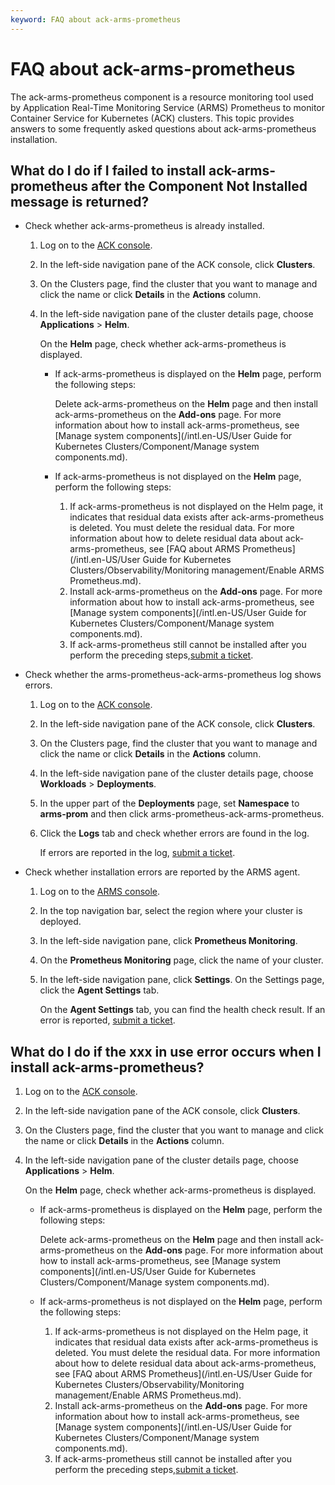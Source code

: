 ```yaml
---
keyword: FAQ about ack-arms-prometheus
---
```


# FAQ about ack-arms-prometheus

The ack-arms-prometheus component is a resource monitoring tool used by Application Real-Time Monitoring Service \(ARMS\) Prometheus to monitor Container Service for Kubernetes \(ACK\) clusters. This topic provides answers to some frequently asked questions about ack-arms-prometheus installation.

## What do I do if I failed to install ack-arms-prometheus after the Component Not Installed message is returned?

-   Check whether ack-arms-prometheus is already installed.
    1.  Log on to the [ACK console](https://cs.console.aliyun.com).
    2.  In the left-side navigation pane of the ACK console, click **Clusters**.
    3.  On the Clusters page, find the cluster that you want to manage and click the name or click **Details** in the **Actions** column.
    4.  In the left-side navigation pane of the cluster details page, choose **Applications** \> **Helm**.

        On the **Helm** page, check whether ack-arms-prometheus is displayed.

        -   If ack-arms-prometheus is displayed on the **Helm** page, perform the following steps:

            Delete ack-arms-prometheus on the **Helm** page and then install ack-arms-prometheus on the **Add-ons** page. For more information about how to install ack-arms-prometheus, see [Manage system components](/intl.en-US/User Guide for Kubernetes Clusters/Component/Manage system components.md).

        -   If ack-arms-prometheus is not displayed on the **Helm** page, perform the following steps:
            1.  If ack-arms-prometheus is not displayed on the Helm page, it indicates that residual data exists after ack-arms-prometheus is deleted. You must delete the residual data. For more information about how to delete residual data about ack-arms-prometheus, see [FAQ about ARMS Prometheus](/intl.en-US/User Guide for Kubernetes Clusters/Observability/Monitoring management/Enable ARMS Prometheus.md).
            2.  Install ack-arms-prometheus on the **Add-ons** page. For more information about how to install ack-arms-prometheus, see [Manage system components](/intl.en-US/User Guide for Kubernetes Clusters/Component/Manage system components.md).
            3.  If ack-arms-prometheus still cannot be installed after you perform the preceding steps,[submit a ticket](https://workorder-intl.console.aliyun.com/console.htm).
-   Check whether the arms-prometheus-ack-arms-prometheus log shows errors.
    1.  Log on to the [ACK console](https://cs.console.aliyun.com).
    2.  In the left-side navigation pane of the ACK console, click **Clusters**.
    3.  On the Clusters page, find the cluster that you want to manage and click the name or click **Details** in the **Actions** column.
    4.  In the left-side navigation pane of the cluster details page, choose **Workloads** \> **Deployments**.
    5.  In the upper part of the **Deployments** page, set **Namespace** to **arms-prom** and then click arms-prometheus-ack-arms-prometheus.
    6.  Click the **Logs** tab and check whether errors are found in the log.

        If errors are reported in the log, [submit a ticket](https://selfservice.console.aliyun.com/ticket/category/arms).

-   Check whether installation errors are reported by the ARMS agent.
    1.  Log on to the [ARMS console](https://arms-intl.console.aliyun.com/).
    2.  In the top navigation bar, select the region where your cluster is deployed.
    3.  In the left-side navigation pane, click **Prometheus Monitoring**.
    4.  On the **Prometheus Monitoring** page, click the name of your cluster.
    5.  In the left-side navigation pane, click **Settings**. On the Settings page, click the **Agent Settings** tab.

        On the **Agent Settings** tab, you can find the health check result. If an error is reported, [submit a ticket](https://selfservice.console.aliyun.com/ticket/category/arms).


## What do I do if the xxx in use error occurs when I install ack-arms-prometheus?

1.  Log on to the [ACK console](https://cs.console.aliyun.com).
2.  In the left-side navigation pane of the ACK console, click **Clusters**.
3.  On the Clusters page, find the cluster that you want to manage and click the name or click **Details** in the **Actions** column.
4.  In the left-side navigation pane of the cluster details page, choose **Applications** \> **Helm**.

    On the **Helm** page, check whether ack-arms-prometheus is displayed.

    -   If ack-arms-prometheus is displayed on the **Helm** page, perform the following steps:

        Delete ack-arms-prometheus on the **Helm** page and then install ack-arms-prometheus on the **Add-ons** page. For more information about how to install ack-arms-prometheus, see [Manage system components](/intl.en-US/User Guide for Kubernetes Clusters/Component/Manage system components.md).

    -   If ack-arms-prometheus is not displayed on the **Helm** page, perform the following steps:
        1.  If ack-arms-prometheus is not displayed on the Helm page, it indicates that residual data exists after ack-arms-prometheus is deleted. You must delete the residual data. For more information about how to delete residual data about ack-arms-prometheus, see [FAQ about ARMS Prometheus](/intl.en-US/User Guide for Kubernetes Clusters/Observability/Monitoring management/Enable ARMS Prometheus.md).
        2.  Install ack-arms-prometheus on the **Add-ons** page. For more information about how to install ack-arms-prometheus, see [Manage system components](/intl.en-US/User Guide for Kubernetes Clusters/Component/Manage system components.md).
        3.  If ack-arms-prometheus still cannot be installed after you perform the preceding steps,[submit a ticket](https://workorder-intl.console.aliyun.com/console.htm).

